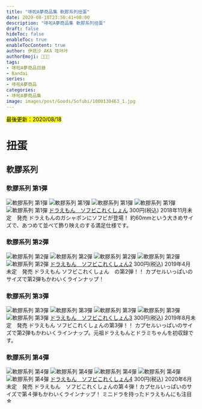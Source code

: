 ```yaml
---
title: "哆啦A夢商品集 軟膠系列扭蛋"
date: 2020-08-18T23:50:41+08:00
description: "哆啦A夢商品集 軟膠系列扭蛋"
draft: false
hideToc: false
enableToc: true
enableTocContent: true
author: 伊琉沙 AKA 哇咔咔
authorEmoji: 👩🏿‍🚀
tags: 
- 哆啦A夢商品目錄
- Bandai
series:
- 哆啦A夢商品
categories:
- 哆啦A夢商品集
image: images/post/Goods/Sofubi/1000130463_1.jpg
---
```

<mark>最後更新：2020/08/18</mark>

# 扭蛋
## 軟膠系列
### 軟膠系列 第1彈
![軟膠系列 第1彈](/images/post/Goods/Sofubi/1000130463_1.jpg)
![軟膠系列 第1彈](/images/post/Goods/Sofubi/1000130463_2.jpg)
![軟膠系列 第1彈](/images/post/Goods/Sofubi/1000130463_3.jpg)
![軟膠系列 第1彈](/images/post/Goods/Sofubi/1000130463_4.jpg)
![軟膠系列 第1彈](/images/post/Goods/Sofubi/1000130463_5.jpg)
[ドラえもん　ソフビこれくしょん](https://www.bandai.co.jp/catalog/item.php?jan_cd=4549660327110000)
300円(税込)
2018年11月未定　発売
ドラえもんのガシャポンにソフビが登場！
約60mmという大きめサイズで、あつめて並べて飾り映えのする満足仕様です。

### 軟膠系列 第2彈
![軟膠系列 第2彈](/images/post/Goods/Sofubi/1000134503_1.jpg)
![軟膠系列 第2彈](/images/post/Goods/Sofubi/1000134503_2.jpg)
![軟膠系列 第2彈](/images/post/Goods/Sofubi/1000134503_3.jpg)
![軟膠系列 第2彈](/images/post/Goods/Sofubi/1000134503_4.jpg)
![軟膠系列 第2彈](/images/post/Goods/Sofubi/1000134503_5.jpg)
[ドラえもん　ソフビこれくしょん2](https://www.bandai.co.jp/catalog/item.php?jan_cd=4549660362395000)
300円(税込)
2019年4月未定　発売
ドラえもん ソフビこれくしょん　の第2弾！！ カプセルいっぱいのサイズで第2弾もかわいくラインナップ！

### 軟膠系列 第3彈
![軟膠系列 第3彈](/images/post/Goods/Sofubi/1000137888_1.jpg)
![軟膠系列 第3彈](/images/post/Goods/Sofubi/1000137888_2.jpg)
![軟膠系列 第3彈](/images/post/Goods/Sofubi/1000137888_3.jpg)
![軟膠系列 第3彈](/images/post/Goods/Sofubi/1000137888_4.jpg)
![軟膠系列 第3彈](/images/post/Goods/Sofubi/1000137888_5.jpg)
[ドラえもん　ソフビこれくしょん3](https://www.bandai.co.jp/catalog/item.php?jan_cd=4549660397212000)
300円(税込)
2019年8月未定　発売
ドラえもん ソフビこれくしょんの第3弾！！ カプセルいっぱいのサイズで第2弾もかわいくラインナップ。元祖ドラえもんとドラミちゃんを初収録です。

### 軟膠系列 第4彈
![軟膠系列 第4彈](/images/post/Goods/Sofubi/1000146365_1.jpg)
![軟膠系列 第4彈](/images/post/Goods/Sofubi/1000146365_2.jpg)
![軟膠系列 第4彈](/images/post/Goods/Sofubi/1000146365_3.jpg)
![軟膠系列 第4彈](/images/post/Goods/Sofubi/1000146365_4.jpg)
![軟膠系列 第4彈](/images/post/Goods/Sofubi/1000146365_5.jpg)
[ドラえもん　ソフビこれくしょん4](https://www.bandai.co.jp/catalog/item.php?jan_cd=4549660488934000)
300円(税込)
2020年6月未定　発売
ドラえもん　ソフビこれくしょんの第４弾！カプセルいっぱいのサイズで第４弾もかわいくラインナップ！
ミニドラを持ったドラえもんにも注目☆
